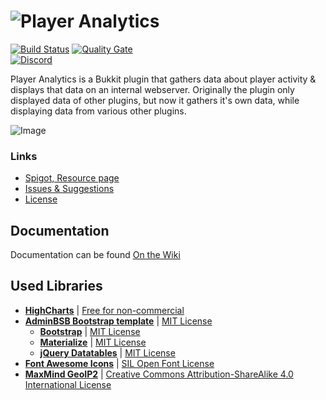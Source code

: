# ![Player Analytics](https://puu.sh/t8vin.png)

[![Build Status](https://travis-ci.org/Rsl1122/Plan-PlayerAnalytics.svg?branch=master)](https://travis-ci.org/Rsl1122/Plan-PlayerAnalytics)
[![Quality Gate](https://sonarcloud.io/api/badges/gate?key=com.djrapitops%3APlan)](https://sonarcloud.io/dashboard?id=com.djrapitops%3APlan)  
[![Discord](https://img.shields.io/discord/364107873267089409.svg)](https://discord.gg/yXKmjzT)

Player Analytics is a Bukkit plugin that gathers data about player activity & displays that data on an internal webserver.
Originally the plugin only displayed data of other plugins, but now it gathers it's own data, while displaying data from various other plugins.

![Image](https://puu.sh/yAt5H/2e5d955f97.jpg)

### Links
- [Spigot, Resource page](https://www.spigotmc.org/resources/plan-player-analytics.32536/)
- [Issues & Suggestions](https://github.com/Rsl1122/Plan-PlayerAnalytics/issues)
- [License](https://github.com/Rsl1122/Plan-PlayerAnalytics/blob/master/Plan/src/main/resources/license.yml)

## Documentation
Documentation can be found [On the Wiki](https://github.com/Rsl1122/Plan-PlayerAnalytics/wiki)

## Used Libraries

- **[HighCharts](https://www.highcharts.com/)** | [Free for non-commercial](https://www.highcharts.com/products/highcharts/#non-commercial)
- **[AdminBSB Bootstrap template](https://gurayyarar.github.io/AdminBSBMaterialDesign/index.html)** | [MIT License](https://opensource.org/licenses/MIT)
  - **[Bootstrap](https://v4-alpha.getbootstrap.com/)** | [MIT License](https://v4-alpha.getbootstrap.com/about/license/)
  - **[Materialize](http://materializecss.com/about.html)** | [MIT License](https://github.com/Dogfalo/materialize/blob/master/LICENSE)
  - **[jQuery Datatables](https://datatables.net/)** | [MIT License](https://datatables.net/license/mit)
- **[Font Awesome Icons](http://fontawesome.io/icons/)** | [SIL Open Font License](http://scripts.sil.org/cms/scripts/page.php?site_id=nrsi&id=OFL)
- **[MaxMind GeoIP2](https://www.maxmind.com/en/geoip-demo)** | [Creative Commons Attribution-ShareAlike 4.0 International License](https://creativecommons.org/licenses/by-sa/4.0/)
